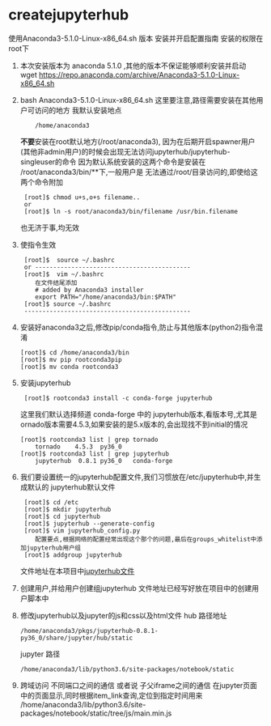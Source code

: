 # createjupyterhub
使用Anaconda3-5.1.0-Linux-x86_64.sh 版本 安装并开启配置指南
安装的权限在root下

1. 本次安装版本为 anaconda 5.1.0 ,其他的版本不保证能够顺利安装并启动  
wget https://repo.anaconda.com/archive/Anaconda3-5.1.0-Linux-x86_64.sh

2. bash Anaconda3-5.1.0-Linux-x86_64.sh
    这里要注意,路径需要安装在其他用户可访问的地方
    我默认安装地点
    ```
        /home/anaconda3
    ```
    **不要**安装在root默认地方(/root/anaconda3),
    因为在后期开启spawner用户(其他非admin用户)的时候会出现无法访问jupyterhub/jupyterhub-singleuser的命令
    因为默认系统安装的这两个命令是安装在 /root/anaconda3/bin/**下,一般用户是
    无法通过/root/目录访问的,即使给这两个命令附加
    ```
     [root]$ chmod u+s,o+s filename..
     or
     [root]$ ln -s root/anaconda3/bin/filename /usr/bin.filename

    ```
    也无济于事,均无效
3. 使指令生效
    ```
     [root]$  source ~/.bashrc
     or -------------------------------------------
     [root]$  vim ~/.bashrc
        在文件结尾添加
        # added by Anaconda3 installer
        export PATH="/home/anaconda3/bin:$PATH"
     [root]$ source ~/.bashrc
     ----------------------------------------------
    ```
4. 安装好anaconda3之后,修改pip/conda指令,防止与其他版本(python2)指令混淆
    ```
    [root]$ cd /home/anaconda3/bin
    [root]$ mv pip rootconda3pip
    [root]$ mv conda rootconda3
    ```
5. 安装jupyterhub
    ```
     [root]$ rootconda3 install -c conda-forge jupyterhub
    ```
    这里我们默认选择频道 conda-forge 中的 jupyterhub版本,看版本号,尤其是
    ornado版本需要4.5.3,如果安装的是5.x版本的,会出现找不到initial的情况
    ```
    [root]$ rootconda3 list | grep tornado
        tornado    4.5.3  py36_0  
    [root]$ rootconda3 list | grep jupyterhub
        jupyterhub  0.8.1 py36_0   conda-forge
    ```
    
6. 我们要设置统一的jupyterhub配置文件,我们习惯放在/etc/jupyterhub中,并生成默认的 jupyterhub默认文件
    ```
     [root]$ cd /etc
     [root]$ mkdir jupyterhub
     [root]$ cd jupyterhub
     [root]$ jupyterhub --generate-config
     [root]$ vim jupyterhub_config.py
        配置要点,根据网络的配置经常出现这个那个的问题,最后在groups_whitelist中添加jupyterhub用户组
     [root]$ addgroup jupyterhub
    ```
    文件地址在本项目中[jupyterhub文件](#jupyterhub/jupyterhub_config.py)

7. 创建用户,并给用户创建组jupyterhub
    文件地址已经写好放在项目中的创建用户脚本中


8. 修改jupyterhub以及jupyter的js和css以及html文件
    hub 路径地址
    ```
    /home/anaconda3/pkgs/jupyterhub-0.8.1-py36_0/share/jupyter/hub/static
    ```
    jupyter 路径
    ```
    /home/anaconda3/lib/python3.6/site-packages/notebook/static
    ```
9. 跨域访问 不同端口之间的通信 或者说 子父iframe之间的通信
    在jupyter页面中的页面显示,同时根据item_link查询,定位到指定时间用来 /home/anaconda3/lib/python3.6/site-packages/notebook/static/tree/js/main.min.js